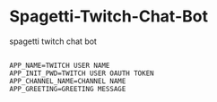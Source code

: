 # Spagetti-Twitch-Chat-Bot
spagetti twitch chat bot

```

APP_NAME=TWITCH USER NAME
APP_INIT_PWD=TWITCH USER OAUTH TOKEN
APP_CHANNEL_NAME=CHANNEL NAME
APP_GREETING=GREETING MESSAGE

```
